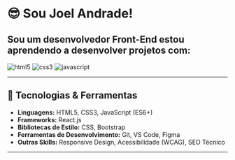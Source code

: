 # :sunglasses: Sou Joel Andrade!

## Sou um desenvolvedor **Front-End** estou aprendendo a desenvolver projetos com:<br>
<img src="https://img.shields.io/badge/HTML5-E34F26?style=for-the-badge&logo=html5&logoColor=white" alt="html5">
<img src="https://img.shields.io/badge/CSS3-1572B6?style=for-the-badge&logo=css3&logoColor=white" alt="css3">
<img src="https://img.shields.io/badge/JavaScript-F7DF1E?style=for-the-badge&logo=javascript&logoColor=black" alt="javascript">

---

## 🚀 Tecnologias & Ferramentas
- **Linguagens:** HTML5, CSS3, JavaScript (ES6+)
- **Frameworks:** React.js
- **Bibliotecas de Estilo:** CSS, Bootstrap
- **Ferramentas de Desenvolvimento:** Git, VS Code, Figma
- **Outras Skills:** Responsive Design, Acessibilidade (WCAG), SEO Técnico
---



